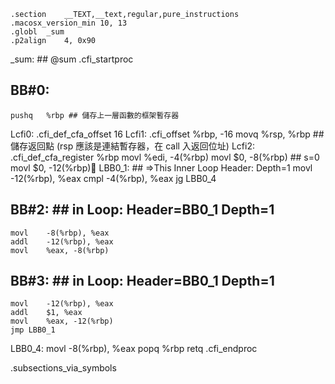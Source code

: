 	.section	__TEXT,__text,regular,pure_instructions
	.macosx_version_min 10, 13
	.globl	_sum
	.p2align	4, 0x90
_sum:                                   ## @sum
	.cfi_startproc
## BB#0:
	pushq	%rbp ## 儲存上一層函數的框架暫存器
Lcfi0:
	.cfi_def_cfa_offset 16
Lcfi1:
	.cfi_offset %rbp, -16
	movq	%rsp, %rbp  ## 儲存返回點 (rsp 應該是連結暫存器，在 call 入返回位址)
Lcfi2:
	.cfi_def_cfa_register %rbp
	movl	%edi, -4(%rbp)
	movl	$0, -8(%rbp) ## s=0
	movl	$0, -12(%rbp)
LBB0_1:                                 ## =>This Inner Loop Header: Depth=1
	movl	-12(%rbp), %eax
	cmpl	-4(%rbp), %eax
	jg	LBB0_4
## BB#2:                                ##   in Loop: Header=BB0_1 Depth=1
	movl	-8(%rbp), %eax
	addl	-12(%rbp), %eax
	movl	%eax, -8(%rbp)
## BB#3:                                ##   in Loop: Header=BB0_1 Depth=1
	movl	-12(%rbp), %eax
	addl	$1, %eax
	movl	%eax, -12(%rbp)
	jmp	LBB0_1
LBB0_4:
	movl	-8(%rbp), %eax
	popq	%rbp
	retq
	.cfi_endproc


.subsections_via_symbols
